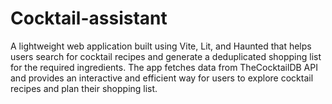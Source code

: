 # Cocktail-assistant
A lightweight web application built using Vite, Lit, and Haunted that helps users search for cocktail recipes and generate a deduplicated shopping list for the required ingredients. The app fetches data from TheCocktailDB API and provides an interactive and efficient way for users to explore cocktail recipes and plan their shopping list.
